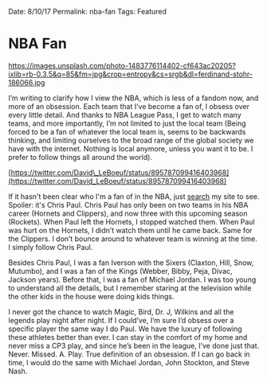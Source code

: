 Date: 8/10/17
Permalink: nba-fan
Tags: Featured

# NBA Fan

https://images.unsplash.com/photo-1483776114402-cf643ac20205?ixlib=rb-0.3.5&q=85&fm=jpg&crop=entropy&cs=srgb&dl=ferdinand-stohr-186066.jpg

I’m writing to clarify how I view the NBA, which is less of a fandom now, and more of an obsession. Each team that I’ve become a fan of, I obsess over every little detail. And thanks to NBA League Pass, I get to watch many teams, and more importantly, I’m not limited to just the local team (Being forced to be a fan of whatever the local team is, seems to be backwards thinking, and limiting ourselves to the broad range of the global society we have with the internet. Nothing is local anymore, unless you want it to be. I prefer to follow things all around the world).

[https://twitter.com/David\_LeBoeuf/status/895787099416403968](https://twitter.com/David_LeBoeuf/status/895787099416403968)

If it hasn't been clear who I'm a fan of in the NBA, just [search](http://nashp.com/search?q=NBA) my site to see. Spoiler: it's Chris Paul. Chris Paul has only been on two teams in his NBA career (Hornets and Clippers), and now three with this upcoming season (Rockets). When Paul left the Hornets, I stopped watched them. When Paul was hurt on the Hornets, I didn’t watch them until he came back. Same for the Clippers. I don’t bounce around to whatever team is winning at the time. I simply follow Chris Paul. 

Besides Chris Paul, I was a fan Iverson with the Sixers (Claxton, Hill, Snow, Mutumbo), and I was a fan of the Kings (Webber, Bibby, Peja, Divac, Jackson years). Before that, I was a fan of Michael Jordan. I was too young to understand all the details, but I remember staring at the television while the other kids in the house were doing kids things.

I never got the chance to watch Magic, Bird, Dr. J, Wilkins and all the legends play night after night. If I could’ve, I’m sure I’d obsess over a specific player the same way I do Paul. We have the luxury of following these athletes better than ever. I can stay in the comfort of my home and never miss a CP3 play, and since he’s been in the league, I’ve done just that. Never. Missed. A. Play. True definition of an obsession. If I can go back in time, I would do the same with Michael Jordan, John Stockton, and Steve Nash.
